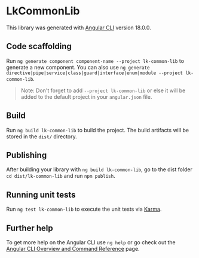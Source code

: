 # LkCommonLib

This library was generated with [Angular CLI](https://github.com/angular/angular-cli) version 18.0.0.

## Code scaffolding

Run `ng generate component component-name --project lk-common-lib` to generate a new component. You can also use `ng generate directive|pipe|service|class|guard|interface|enum|module --project lk-common-lib`.
> Note: Don't forget to add `--project lk-common-lib` or else it will be added to the default project in your `angular.json` file. 

## Build

Run `ng build lk-common-lib` to build the project. The build artifacts will be stored in the `dist/` directory.

## Publishing

After building your library with `ng build lk-common-lib`, go to the dist folder `cd dist/lk-common-lib` and run `npm publish`.

## Running unit tests

Run `ng test lk-common-lib` to execute the unit tests via [Karma](https://karma-runner.github.io).

## Further help

To get more help on the Angular CLI use `ng help` or go check out the [Angular CLI Overview and Command Reference](https://angular.dev/tools/cli) page.
